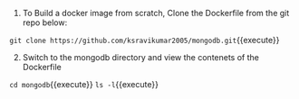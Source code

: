1. To Build a docker image from scratch, Clone the Dockerfile from the git repo below:

`git clone https://github.com/ksravikumar2005/mongodb.git`{{execute}}

2.  Switch to the mongodb directory and view the contenets of the Dockerfile

`cd mongodb`{{execute}}
`ls -l`{{execute}}
